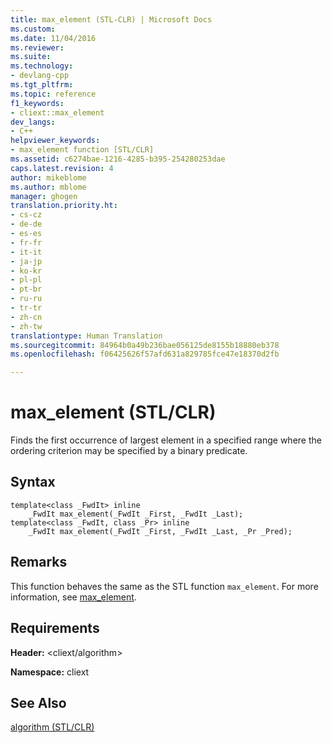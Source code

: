 ```yaml
---
title: max_element (STL-CLR) | Microsoft Docs
ms.custom: 
ms.date: 11/04/2016
ms.reviewer: 
ms.suite: 
ms.technology:
- devlang-cpp
ms.tgt_pltfrm: 
ms.topic: reference
f1_keywords:
- cliext::max_element
dev_langs:
- C++
helpviewer_keywords:
- max_element function [STL/CLR]
ms.assetid: c6274bae-1216-4285-b395-254280253dae
caps.latest.revision: 4
author: mikeblome
ms.author: mblome
manager: ghogen
translation.priority.ht:
- cs-cz
- de-de
- es-es
- fr-fr
- it-it
- ja-jp
- ko-kr
- pl-pl
- pt-br
- ru-ru
- tr-tr
- zh-cn
- zh-tw
translationtype: Human Translation
ms.sourcegitcommit: 84964b0a49b236bae056125de8155b18880eb378
ms.openlocfilehash: f06425626f57afd631a829785fce47e18370d2fb

---
```

# max_element (STL/CLR)
Finds the first occurrence of largest element in a specified range where the ordering criterion may be specified by a binary predicate.  
  
## Syntax  
  
```  
template<class _FwdIt> inline  
    _FwdIt max_element(_FwdIt _First, _FwdIt _Last);  
template<class _FwdIt, class _Pr> inline  
    _FwdIt max_element(_FwdIt _First, _FwdIt _Last, _Pr _Pred);  
```  
  
## Remarks  
 This function behaves the same as the STL function `max_element`. For more information, see [max_element](http://msdn.microsoft.com/Library/c25c9018-3a02-45a3-a234-f6576b90cd59).  
  
## Requirements  
 **Header:** \<cliext/algorithm>  
  
 **Namespace:** cliext  
  
## See Also  
 [algorithm (STL/CLR)](../dotnet/algorithm-stl-clr.md)


<!--HONumber=Jan17_HO2-->


